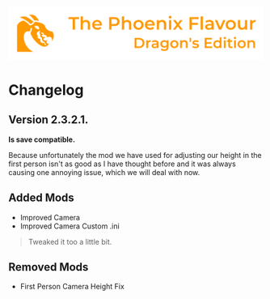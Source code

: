 ![image](images/Banner.webp)

# Changelog

## Version 2.3.2.1.

**Is save compatible.**

Because unfortunately the mod we have used for adjusting our height in the first person isn't as good as I have thought before and it was always causing one annoying issue, which we will deal with now.

## Added Mods

* Improved Camera
* Improved Camera Custom .ini
> Tweaked it too a little bit.

## Removed Mods

* First Person Camera Height Fix
